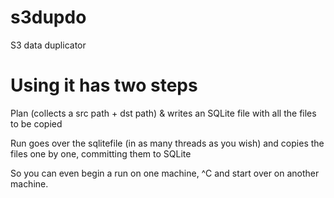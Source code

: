 # s3dupdo
S3 data duplicator

# Using it has two steps 

Plan (collects a src path + dst path) & writes an SQLite file with all the files to be copied

Run goes over the sqlitefile (in as many threads as you wish) and copies the files one by one, committing them to SQLite

So you can even begin a run on one machine, ^C and start over on another machine.
